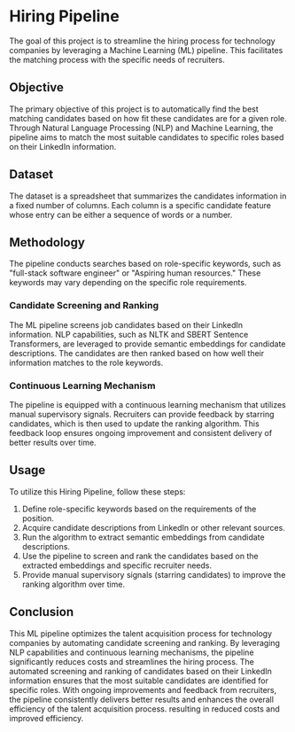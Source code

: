 # Hiring Pipeline
The goal of this project is to streamline the hiring process for technology companies by leveraging a Machine Learning (ML) pipeline. 
This facilitates the matching process with the specific needs of recruiters.

## Objective
The primary objective of this project is to automatically find the best matching candidates based on how fit these candidates are for a given role. 
Through Natural Language Processing (NLP) and Machine Learning, the pipeline aims to match the most suitable candidates to specific roles based on their LinkedIn information.

## Dataset
The dataset is a spreadsheet that summarizes the candidates information in a fixed number of columns.
Each column is a specific candidate feature whose entry can be either a sequence of words or a number.

## Methodology
The pipeline conducts searches based on role-specific keywords, such as "full-stack software engineer" or "Aspiring human resources." 
These keywords may vary depending on the specific role requirements. 

### Candidate Screening and Ranking
The ML pipeline screens job candidates based on their LinkedIn information. 
NLP capabilities, such as NLTK and SBERT Sentence Transformers, are leveraged to provide semantic embeddings for candidate descriptions.
The candidates are then ranked based on how well their information matches to the role keywords.

### Continuous Learning Mechanism
The pipeline is equipped with a continuous learning mechanism that utilizes manual supervisory signals. 
Recruiters can provide feedback by starring candidates, which is then used to update the ranking algorithm. 
This feedback loop ensures ongoing improvement and consistent delivery of better results over time.

## Usage
To utilize this Hiring Pipeline, follow these steps:

1. Define role-specific keywords based on the requirements of the position.
2. Acquire candidate descriptions from LinkedIn or other relevant sources.
3. Run the algorithm to extract semantic embeddings from candidate descriptions.
4. Use the pipeline to screen and rank the candidates based on the extracted embeddings and specific recruiter needs.
5. Provide manual supervisory signals (starring candidates) to improve the ranking algorithm over time.

## Conclusion
This ML pipeline optimizes the talent acquisition process for technology companies by automating candidate screening and ranking. 
By leveraging NLP capabilities and continuous learning mechanisms, the pipeline significantly reduces costs and streamlines the hiring process. 
The automated screening and ranking of candidates based on their LinkedIn information ensures that the most suitable candidates are identified for specific roles. 
With ongoing improvements and feedback from recruiters, the pipeline consistently delivers better results and enhances the overall efficiency of the talent acquisition process.
resulting in reduced costs and improved efficiency. 
